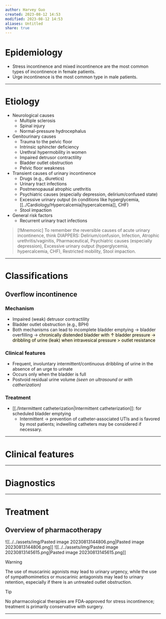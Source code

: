 ```yaml
---
author: Harvey Guo
created: 2023-08-12 14:53
modified: 2023-08-12 14:53
aliases: Untitled
share: true
---
```

# Epidemiology
- Stress incontinence and mixed incontinence are the most common types of incontinence in female patients.
- Urge incontinence is the most common type in male patients.

---
# Etiology
- Neurological causes
	- Multiple sclerosis
	- Spinal injury
	- Normal-pressure hydrocephalus
- Genitourinary causes
	- Trauma to the pelvic floor 
	- Intrinsic sphincter deficiency
	- Urethral hypermobility in women
	- Impaired detrusor contractility
	- Bladder outlet obstruction
	- Pelvic floor weakness
- Transient causes of urinary incontinence
	- Drugs (e.g., diuretics)
	- Urinary tract infections
	- Postmenopausal atrophic urethritis
	- Psychiatric causes (especially depression, delirium/confused state)
	- Excessive urinary output (in conditions like hyperglycemia, [[../Cardiology/Hypercalcemia|hypercalcemia]], CHF)
	- Stool impaction
- General risk factors
	- Recurrent urinary tract infections
 >[!Mnemonic] 
>To remember the reversible causes of acute urinary incontinence, think DIAPPERS: Delirium/confusion, Infection, Atrophic urethritis/vaginitis, Pharmaceutical, Psychiatric causes (especially depression), Excessive urinary output (hyperglycemia, hypercalcemia, CHF), Restricted mobility, Stool impaction.

---
# Classifications
## Overflow incontinence
### Mechanism
- Impaired (weak) detrusor contractility
- Bladder outlet obstruction (e.g., BPH)
- Both mechanisms can lead to incomplete bladder emptying → bladder overfilling → <mark style="background: #FFF3A34A;">chronically distended bladder with ↑ bladder pressure → dribbling of urine (leak) when intravesical pressure > outlet resistance</mark>
### Clinical features
- Frequent, involuntary intermittent/continuous dribbling of urine in the absence of an urge to urinate
- Occurs only when the bladder is full
- Postvoid residual urine volume *(seen on ultrasound or with catherization)*
### Treatment
- [[./Intermittent catheterization|Intermittent catheterization]]: for scheduled bladder emptying
	- Intermittent -> prevention of catheter-associated UTIs and is favored by most patients; indwelling catheters may be considered if necessary.


---
# Clinical features


---
# Diagnostics


---
# Treatment
## Overview of pharmacotherapy
![[../../assets/img/Pasted image 20230813144806.png|Pasted image 20230813144806.png]]
![[../../assets/img/Pasted image 20230813145615.png|Pasted image 20230813145615.png]]
>[!warning] 
>The use of muscarinic agonists may lead to urinary urgency, while the use of sympathomimetics or muscarinic antagonists may lead to urinary retention, especially if there is an untreated outlet obstruction.

>[!tip] 
>No pharmacological therapies are FDA-approved for stress incontinence; treatment is primarily conservative with surgery.

---

